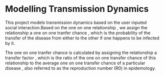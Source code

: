 # Modelling Transmission Dynamics

This project models transmission dynamics based on the user inputed social interaction.Based on the one on one relationship , we assign the relationship a one on one tranfer chance , which is the probability of the transfer of the disease from either to the other if one happens to be infected by it.

The one on one tranfer chance is calculated by assigning the relationship a transfer factor , which is the ratio of the one on one transfer chance of this relationship to the average one on one transfer chance of a particular disease , also referred to as the reproduction number (R0) in epidemology.
